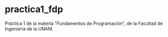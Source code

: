 # practica1_fdp
Práctica 1 de la materia "Fundamentos de Programación", de la Facultad de Ingeniería de la UNAM.
